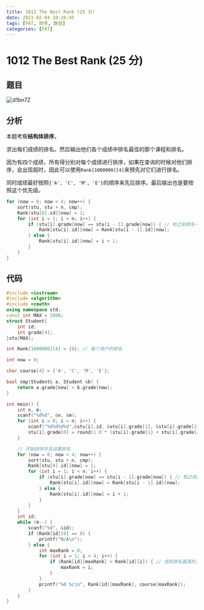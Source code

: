 ```yaml
---
title: 1012 The Best Rank (25 分)
date: 2021-02-04 10:26:45
tags: [PAT, 排序, 数组]
categories: [PAT]
---
```


# 1012 The Best Rank (25 分)

## 题目

![d1bn7Z](https://gitee.com/yoyhm/oss/raw/master/uPic/d1bn7Z.png)

## 分析

本题考察**结构体排序**。

求出每们成绩的排名。然后输出他们各个成绩中排名最佳的那个课程和排名。

因为有四个成绩，所有得分别对每个成绩进行排序，如果在查询的时候对他们排序，会出现超时，因此可以使用`Rank[1000000][4]`来预先对它们进行排名。

同时成绩最好按照`{'A', 'C', 'M', 'E'}`的顺序来先后排序。最后输出也是要按照这个优先级。

```C++
for (now = 0; now < 4; now++) {
	sort(stu, stu + n, cmp);
	Rank[stu[0].id][now] = 1;
	for (int i = 1; i < n; i++) {
		if (stu[i].grade[now] == stu[i - 1].grade[now]) { // 和之前排名一样
			Rank[stu[i].id][now] = Rank[stu[i - 1].id][now];
		} else {
			Rank[stu[i].id][now] = i + 1;
		}
	}
}
```

## 代码

```C++
#include <iostream>
#include <algorithm>
#include <cmath>
using namespace std;
const int MAX = 2000;
struct Student{
    int id;
    int grade[4];
}stu[MAX];

int Rank[1000000][4] = {0}; // 每个用户的排名

int now = 0;

char course[4] = {'A', 'C', 'M', 'E'};

bool cmp(Student& a, Student &b) {
    return a.grade[now] > b.grade[now];
}

int main() {
    int n, m;
    scanf("%d%d", &n, &m);
    for (int i = 0; i < n; i++) {
        scanf("%d%d%d%d",&stu[i].id, &stu[i].grade[1], &stu[i].grade[2], &stu[i].grade[3]);
        stu[i].grade[0] = round(1.0 * (stu[i].grade[1] + stu[i].grade[2] + stu[i].grade[3]) / 3);
    }

    // 开始排序并且设置排名
    for (now = 0; now < 4; now++) {
        sort(stu, stu + n, cmp);
        Rank[stu[0].id][now] = 1;
        for (int i = 1; i < n; i++) {
            if (stu[i].grade[now] == stu[i - 1].grade[now]) { // 和之前排名一样
                Rank[stu[i].id][now] = Rank[stu[i - 1].id][now];
            } else {
                Rank[stu[i].id][now] = i + 1;
            }
        }
    }
    int id;
    while (m--) {
        scanf("%d", &id);
        if (Rank[id][0] == 0) {
            printf("N/A\n");
        } else {
            int maxRank = 0;
            for (int i = 1; i < 4; i++) {
                if (Rank[id][maxRank] > Rank[id][i]) { // 找到排名最高的，就是值最小的
                    maxRank = i;
                }
            }
            printf("%d %c\n", Rank[id][maxRank], course[maxRank]);
        }
    }
}
```

